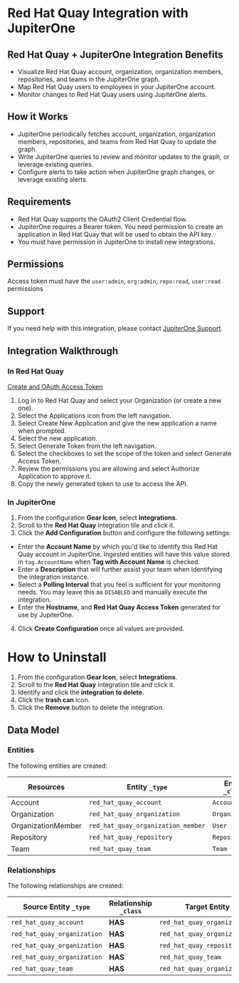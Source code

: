 # Red Hat Quay Integration with JupiterOne

## Red Hat Quay + JupiterOne Integration Benefits

*   Visualize Red Hat Quay account, organization, organization members,
    repositories, and teams in the JupiterOne graph.
*   Map Red Hat Quay users to employees in your JupiterOne account.
*   Monitor changes to Red Hat Quay users using JupiterOne alerts.

## How it Works

*   JupiterOne periodically fetches account, organization, organization members,
    repositories, and teams from Red Hat Quay to update the graph.
*   Write JupiterOne queries to review and monitor updates to the graph, or
    leverage existing queries.
*   Configure alerts to take action when JupiterOne graph changes, or leverage
    existing alerts.

## Requirements

*   Red Hat Quay supports the OAuth2 Client Credential flow.
*   JupiterOne requires a Bearer token. You need permission to create an
    application in Red Hat Quay that will be used to obtain the API key.
*   You must have permission in JupiterOne to install new integrations.

## Permissions

Access token must have the `user:admin`, `org:admin`, `repo:read`, `user:read`
permissions

## Support

If you need help with this integration, please contact
[JupiterOne Support](https://support.jupiterone.io).

## Integration Walkthrough

### In Red Hat Quay

[Create and OAuth Access Token](https://access.redhat.com/documentation/en-us/red_hat_quay/3/html/red_hat_quay_api_guide/using_the_red_hat_quay_api#create_oauth_access_token)

1.  Log in to Red Hat Quay and select your Organization (or create a new one).
2.  Select the Applications icon from the left navigation.
3.  Select Create New Application and give the new application a name when
    prompted.
4.  Select the new application.
5.  Select Generate Token from the left navigation.
6.  Select the checkboxes to set the scope of the token and select Generate
    Access Token.
7.  Review the permissions you are allowing and select Authorize Application to
    approve it.
8.  Copy the newly generated token to use to access the API.

### In JupiterOne

1.  From the configuration **Gear Icon**, select **Integrations**.
2.  Scroll to the **Red Hat Quay** integration tile and click it.
3.  Click the **Add Configuration** button and configure the following settings:

*   Enter the **Account Name** by which you'd like to identify this Red Hat Quay
    account in JupiterOne. Ingested entities will have this value stored in
    `tag.AccountName` when **Tag with Account Name** is checked.
*   Enter a **Description** that will further assist your team when identifying
    the integration instance.
*   Select a **Polling Interval** that you feel is sufficient for your monitoring
    needs. You may leave this as `DISABLED` and manually execute the integration.
*   Enter the **Hostname**, and **Red Hat Quay Access Token** generated for use by
    JupiterOne.

4.  Click **Create Configuration** once all values are provided.

# How to Uninstall

1.  From the configuration **Gear Icon**, select **Integrations**.
2.  Scroll to the **Red Hat Quay** integration tile and click it.
3.  Identify and click the **integration to delete**.
4.  Click the **trash can** icon.
5.  Click the **Remove** button to delete the integration.

<!-- {J1_DOCUMENTATION_MARKER_START} -->

<!--
********************************************************************************
NOTE: ALL OF THE FOLLOWING DOCUMENTATION IS GENERATED USING THE
"j1-integration document" COMMAND. DO NOT EDIT BY HAND! PLEASE SEE THE DEVELOPER
DOCUMENTATION FOR USAGE INFORMATION:

https://github.com/JupiterOne/sdk/blob/main/docs/integrations/development.md
********************************************************************************
-->

## Data Model

### Entities

The following entities are created:

| Resources          | Entity `_type`                     | Entity `_class` |
| ------------------ | ---------------------------------- | --------------- |
| Account            | `red_hat_quay_account`             | `Account`       |
| Organization       | `red_hat_quay_organization`        | `Organization`  |
| OrganizationMember | `red_hat_quay_organization_member` | `User`          |
| Repository         | `red_hat_quay_repository`          | `Repository`    |
| Team               | `red_hat_quay_team`                | `Team`          |

### Relationships

The following relationships are created:

| Source Entity `_type`       | Relationship `_class` | Target Entity `_type`              |
| --------------------------- | --------------------- | ---------------------------------- |
| `red_hat_quay_account`      | **HAS**               | `red_hat_quay_organization`        |
| `red_hat_quay_organization` | **HAS**               | `red_hat_quay_organization_member` |
| `red_hat_quay_organization` | **HAS**               | `red_hat_quay_repository`          |
| `red_hat_quay_organization` | **HAS**               | `red_hat_quay_team`                |
| `red_hat_quay_team`         | **HAS**               | `red_hat_quay_organization_member` |

<!--
********************************************************************************
END OF GENERATED DOCUMENTATION AFTER BELOW MARKER
********************************************************************************
-->

<!-- {J1_DOCUMENTATION_MARKER_END} -->
 
<!--  jupiterOneDocVersion=1-0-0 -->
